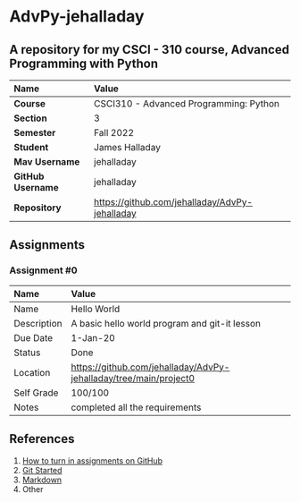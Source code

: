 # AdvPy-jehalladay
## A repository for my CSCI - 310 course, Advanced Programming with Python

| Name | Value |
|:---|:---|
| **Course** | CSCI310 - Advanced Programming: Python |
| **Section** | 3 |
| **Semester** | Fall 2022 |
| **Student** | James Halladay |
| **Mav Username**            | jehalladay |
| **GitHub Username**         | jehalladay |
| **Repository**          | https://github.com/jehalladay/AdvPy-jehalladay |

## Assignments

### Assignment #0

| Name | Value |
| :--- | :--- |
| Name | Hello World |
| Description | A basic hello world program and git-it lesson |
| Due Date | 1-Jan-20 |
| Status | Done |
| Location | https://github.com/jehalladay/AdvPy-jehalladay/tree/main/project0 |
| Self Grade | 100/100 |
| Notes | completed all the requirements |


## References

1. [How to turn in assignments on GitHub](https://docs.google.com/document/d/16mixtVA-dePbWidBzI3JXNW4kFhRyT7XsJgL6GtGvGA/edit?usp=sharing)
2. [Git Started](https://docs.google.com/document/d/1M0YeBfFPy5YPpfX7312R9-IldjagimvEma_YhgeLPcw/edit#heading=h.ssqvh5gmotj4)
3. [Markdown](https://github.com/adam-p/markdown-here/wiki/Markdown-Cheatsheet)
4. Other